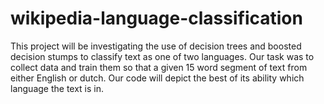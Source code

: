 # wikipedia-language-classification
This project will be investigating the use of decision trees and boosted decision stumps to classify text as one of two languages. Our task was to collect data and train them so that a given 15 word segment of text from either English or dutch. Our code will depict the best of its ability which language the text is in.
